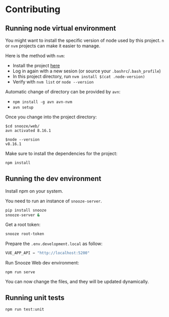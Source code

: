 # Contributing

## Running node virtual environment

You might want to install the specific version of node used by this project.
`n` or `nvm` projects can make it easier to manage.

Here is the method with `nvm`:
* Install the project [here](https://github.com/nvm-sh/nvm)
* Log in again with a new sesion (or source your `.bashrc`/`.bash_profile`)
* In this project directory, run `nvm install $(cat .node-version)`
* Verify with `nvm list` or `node --version`

Automatic change of directory can be provided by `avn`:
* `npm install -g avn avn-nvm`
* `avn setup`

Once you change into the project directory:
```
$cd snooze/web/
avn activated 8.16.1

$node --version
v8.16.1
```

Make sure to install the dependencies for the project:
```bash
npm install
```

## Running the dev environment

Install npm on your system.

You need to run an instance of `snooze-server`.
```bash
pip install snooze
snooze-server &
```

Get a root token:
```bash
snooze root-token
```

Prepare the `.env.development.local` as follow:
```javascript
VUE_APP_API = "http://localhost:5200"
```

Run Snooze Web dev environment:

```
npm run serve
```

You can now change the files, and they will be updated dynamically.

## Running unit tests

```bash
npm run test:unit
```
